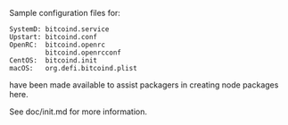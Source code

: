 Sample configuration files for:
```
SystemD: bitcoind.service
Upstart: bitcoind.conf
OpenRC:  bitcoind.openrc
         bitcoind.openrcconf
CentOS:  bitcoind.init
macOS:   org.defi.bitcoind.plist
```
have been made available to assist packagers in creating node packages here.

See doc/init.md for more information.
